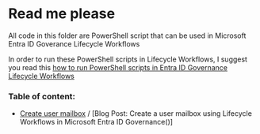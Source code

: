 # Read me please

All code in this folder are PowerShell script that can be used in Microsoft Entra ID Goverance Lifecycle Workflows 

In order to run these PowerShell scripts in Lifecycle Workflows, I suggest you read this [how to run PowerShell scripts in Entra ID Governance Lifecycle Workflows](https://www.christianfrohn.dk/2024/06/06/how-to-run-powershell-scripts-in-entra-id-governance-lifecycle-workflows/)

### Table of content:

-  [Create user mailbox](https://github.com/ChrFrohn/Entra-ID/blob/537e6f1cd6fa6bfabf57222b03586f930b9ef3a4/Governance/LifecycleWorkflows/CreateUserMailbox.ps1/) / [Blog Post: Create a user mailbox using Lifecycle Workflows in Microsoft Entra ID Governance()]
